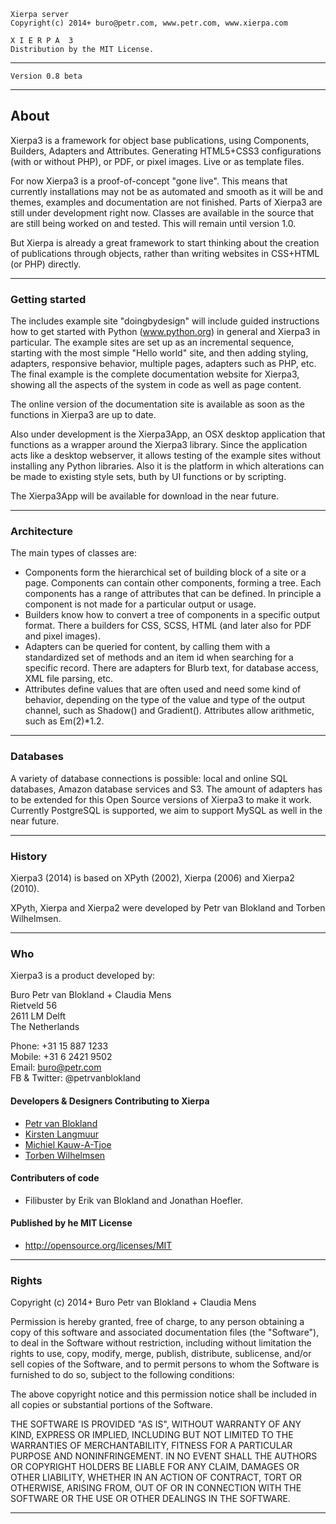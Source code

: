 
    Xierpa server
    Copyright(c) 2014+ buro@petr.com, www.petr.com, www.xierpa.com
   
    X I E R P A  3
    Distribution by the MIT License.

-----------------------------------------------------------------------------

    Version 0.8 beta

-----------------------------------------------------------------------------

## About

Xierpa3 is a framework for object base publications, using Components, Builders, 
Adapters and Attributes. Generating HTML5+CSS3 configurations (with or without PHP), 
or PDF, or pixel images. Live or as template files.

For now Xierpa3 is a proof-of-concept "gone live". This means that currently
installations may not be as automated and smooth as it will be and themes, examples
and documentation are not finished. Parts of Xierpa3 are still under development
right now. Classes are available in the source that are still being worked on and
tested. This will remain until version 1.0.

But Xierpa is already a great framework to start thinking about the creation of 
publications through objects, rather than writing websites in CSS+HTML (or PHP) directly. 

-----------------------------------------------------------------------------

### Getting started

The includes example site "doingbydesign" will include guided instructions how to get 
started with Python (www.python.org) in general and Xierpa3 in particular. 
The example sites are set up as an incremental sequence, starting with the most simple
"Hello world" site, and then adding styling, adapters, responsive behavior, multiple pages,
adapters such as PHP, etc. The final example is the complete documentation website for Xierpa3,
showing all the aspects of the system in code as well as page content.

The online version of the documentation site is available as soon as the functions in Xierpa3 are up to date.

Also under development is the Xierpa3App, an OSX desktop application that functions as a wrapper
around the Xierpa3 library. Since the application acts like a desktop webserver, it allows 
testing of the example sites without installing any Python libraries. Also it is the platform 
in which alterations can be made to existing style sets, buth by UI functions or by scripting.

The Xierpa3App will be available for download in the near future.
	
-----------------------------------------------------------------------------

### Architecture

The main types of classes are:
 * Components form the hierarchical set of building block of a site or a page.
 	Components can contain other components, forming a tree. Each components has a 
 	range of attributes that can be defined. In principle a component is not made
 	for a particular output or usage. 
 * Builders know how to convert a tree of components in a specific output format.
 	There a builders for CSS, SCSS, HTML (and later also for PDF and pixel images).
 * Adapters can be queried for content, by calling them with a standardized set of
 	methods and an item id when searching for a specific record. There are adapters
 	for Blurb text, for database access, XML file parsing, etc.
 * Attributes define values that are often used and need some kind of behavior,
 	depending on the type of the value and type of the output channel, such as
 	Shadow() and Gradient(). Attributes allow arithmetic, such as Em(2)*1.2.
 	
-----------------------------------------------------------------------------

### Databases

A variety of database connections is possible: local and online SQL databases,
Amazon database services and S3. The amount of adapters has to be extended for
this Open Source versions of Xierpa3 to make it work. Currently PostgreSQL is 
supported, we aim to support MySQL as well in the near future.

-----------------------------------------------------------------------------

### History

Xierpa3 (2014) is based on XPyth (2002), Xierpa (2006) and Xierpa2 (2010).

XPyth, Xierpa and Xierpa2 were developed by Petr van Blokland and Torben Wilhelmsen.

-----------------------------------------------------------------------------

### Who

Xierpa3 is a product developed by:

Buro Petr van Blokland + Claudia Mens  
Rietveld 56  
2611 LM Delft  
The Netherlands  

Phone: +31 15 887 1233  
Mobile: +31 6 2421 9502  
Email: buro@petr.com  
FB & Twitter: @petrvanblokland  

#### Developers & Designers Contributing to Xierpa

 * [Petr van Blokland](mailto:buro@petr.com)
 * [Kirsten Langmuur](mailto:kirsten@petr.com)
 * [Michiel Kauw-A-Tjoe](mailto:michiel@petr.com)
 * [Torben Wilhelmsen](mailto:torben@wil.dk)

#### Contributers of code
 * Filibuster by Erik van Blokland and Jonathan Hoefler.

#### Published by he MIT License
 * http://opensource.org/licenses/MIT

 -----------------------------------------------------------------------------

### Rights

Copyright (c) 2014+ Buro Petr van Blokland + Claudia Mens

Permission is hereby granted, free of charge, to any person obtaining a copy
of this software and associated documentation files (the "Software"), to deal
in the Software without restriction, including without limitation the rights
to use, copy, modify, merge, publish, distribute, sublicense, and/or sell
copies of the Software, and to permit persons to whom the Software is
furnished to do so, subject to the following conditions:

The above copyright notice and this permission notice shall be included in
all copies or substantial portions of the Software.

THE SOFTWARE IS PROVIDED "AS IS", WITHOUT WARRANTY OF ANY KIND, EXPRESS OR
IMPLIED, INCLUDING BUT NOT LIMITED TO THE WARRANTIES OF MERCHANTABILITY,
FITNESS FOR A PARTICULAR PURPOSE AND NONINFRINGEMENT. IN NO EVENT SHALL THE
AUTHORS OR COPYRIGHT HOLDERS BE LIABLE FOR ANY CLAIM, DAMAGES OR OTHER
LIABILITY, WHETHER IN AN ACTION OF CONTRACT, TORT OR OTHERWISE, ARISING FROM,
OUT OF OR IN CONNECTION WITH THE SOFTWARE OR THE USE OR OTHER DEALINGS IN
THE SOFTWARE.

 -----------------------------------------------------------------------------
